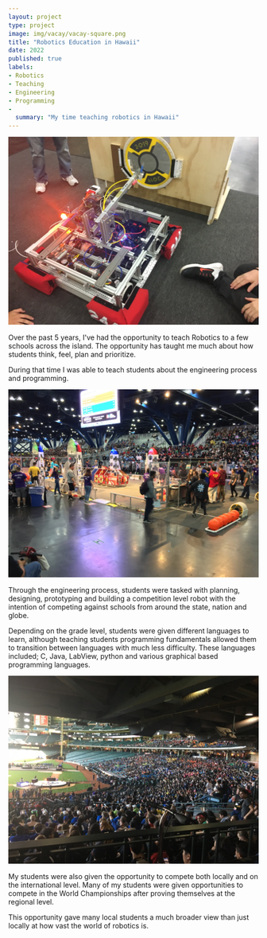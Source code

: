 ```yaml
---
layout: project
type: project
image: img/vacay/vacay-square.png
title: "Robotics Education in Hawaii"
date: 2022
published: true
labels:
- Robotics
- Teaching
- Engineering
- Programming
- 
  summary: "My time teaching robotics in Hawaii"
---
```


<img class="img-fluid" src="../img/robotics-education/robotFRC.jpeg" alt="">

Over the past 5 years, I've had the opportunity to teach Robotics to a few schools across the island. The opportunity has taught me much about how students think, feel, plan and prioritize.

During that time I was able to teach students about the engineering process and programming.

<img class="img-fluid" src="../img/robotics-education/competition.jpeg" alt="">

Through the engineering process, students were tasked with planning, designing, prototyping and building a competition level robot with the intention of competing against schools from around the state, nation and globe. 

Depending on the grade level, students were given different languages to learn, although teaching students programming fundamentals allowed them to transition between languages with much less difficulty. These languages included; C, Java, LabView, python and various graphical based programming languages. 

<img class="img-fluid" src="../img/robotics-education/stadiumseating.jpeg" alt="">

My students were also given the opportunity to compete both locally and on the international level. Many of my students were given opportunities to compete in the World Championships after proving themselves at the regional level.

This opportunity gave many local students a much broader view than just locally at how vast the world of robotics is. 


